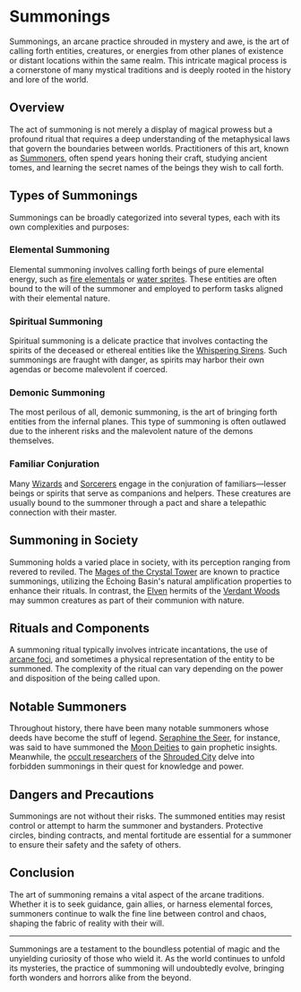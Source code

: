 # Summonings

Summonings, an arcane practice shrouded in mystery and awe, is the art of calling forth entities, creatures, or energies from other planes of existence or distant locations within the same realm. This intricate magical process is a cornerstone of many mystical traditions and is deeply rooted in the history and lore of the world.

## Overview

The act of summoning is not merely a display of magical prowess but a profound ritual that requires a deep understanding of the metaphysical laws that govern the boundaries between worlds. Practitioners of this art, known as [Summoners](Summoner.md), often spend years honing their craft, studying ancient tomes, and learning the secret names of the beings they wish to call forth.

## Types of Summonings

Summonings can be broadly categorized into several types, each with its own complexities and purposes:

### Elemental Summoning
Elemental summoning involves calling forth beings of pure elemental energy, such as [fire elementals](fire%20elementals.md) or [water sprites](water%20sprites.md). These entities are often bound to the will of the summoner and employed to perform tasks aligned with their elemental nature.

### Spiritual Summoning
Spiritual summoning is a delicate practice that involves contacting the spirits of the deceased or ethereal entities like the [Whispering Sirens](Whispering%20Sirens.md). Such summonings are fraught with danger, as spirits may harbor their own agendas or become malevolent if coerced.

### Demonic Summoning
The most perilous of all, demonic summoning, is the art of bringing forth entities from the infernal planes. This type of summoning is often outlawed due to the inherent risks and the malevolent nature of the demons themselves.

### Familiar Conjuration
Many [Wizards](Wizards.md) and [Sorcerers](Sorcerers.md) engage in the conjuration of familiars—lesser beings or spirits that serve as companions and helpers. These creatures are usually bound to the summoner through a pact and share a telepathic connection with their master.

## Summoning in Society

Summoning holds a varied place in society, with its perception ranging from revered to reviled. The [Mages of the Crystal Tower](Mages%20of%20the%20Crystal%20Tower.md) are known to practice summonings, utilizing the Echoing Basin's natural amplification properties to enhance their rituals. In contrast, the [Elven](Elven.md) hermits of the [Verdant Woods](Verdant%20Woods.md) may summon creatures as part of their communion with nature.

## Rituals and Components

A summoning ritual typically involves intricate incantations, the use of [arcane foci](arcane%20foci.md), and sometimes a physical representation of the entity to be summoned. The complexity of the ritual can vary depending on the power and disposition of the being called upon.

## Notable Summoners

Throughout history, there have been many notable summoners whose deeds have become the stuff of legend. [Seraphine the Seer](Seraphine%20the%20Seer.md), for instance, was said to have summoned the [Moon Deities](Moon%20Deities.md) to gain prophetic insights. Meanwhile, the [occult researchers](occult%20researchers.md) of the [Shrouded City](Shrouded%20City.md) delve into forbidden summonings in their quest for knowledge and power.

## Dangers and Precautions

Summonings are not without their risks. The summoned entities may resist control or attempt to harm the summoner and bystanders. Protective circles, binding contracts, and mental fortitude are essential for a summoner to ensure their safety and the safety of others.

## Conclusion

The art of summoning remains a vital aspect of the arcane traditions. Whether it is to seek guidance, gain allies, or harness elemental forces, summoners continue to walk the fine line between control and chaos, shaping the fabric of reality with their will.

---

Summonings are a testament to the boundless potential of magic and the unyielding curiosity of those who wield it. As the world continues to unfold its mysteries, the practice of summoning will undoubtedly evolve, bringing forth wonders and horrors alike from the beyond.